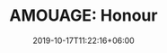 ---
title: "AMOUAGE: Honour"
category: "AMOUAGE"
gender: "For Woman"
date: 2019-10-17T11:22:16+06:00
draft: false

# meta description
description : "50 ml" 


# product Price
price: "240"


# Product Short Description
shortDescription: "A white floral fragrance inspired by the tragic predicament of Madame Butterfly. In honour of truth and beauty, her poetic love and sorrow echo eternally.  **INGREDIENTS**: Pepper, Rhubarb Leaves, Coriander.Jasmine, Tuberose, Gardenia, Lily of the Valley, Carnation. Vetiver, Frankincense, Amber, Opoponax, Leather.  **50ml-EDP-WOMAN**"

#product ID
productID: "23"

# type must be "products"
type: "products"

# product Images
# first image will be shown in the product page
images:
  - image: "images/products/amouage/HonourW.jpg"
 
---
